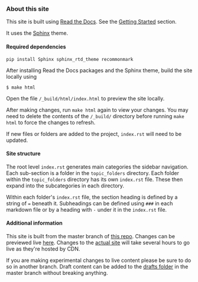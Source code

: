 ### About this site

This site is built using [Read the Docs](https://github.com/rtfd/sphinx_rtd_theme).  See the [Getting Started](https://docs.readthedocs.io/en/latest/getting_started.html) section.

It uses the [Sphinx](https://github.com/rtfd/sphinx_rtd_theme) theme.

#### Required dependencies
```
pip install Sphinx sphinx_rtd_theme recommonmark
```

After installing Read the Docs packages and the Sphinx theme, build the site locally using

`$ make html`

Open the file `/_build/html/index.html` to preview the site locally.

After making changes, run `make html` again to view your changes.  You may need to delete the contents of the `/_build/`  directory before running `make html` to force the changes to refresh.

If new files or folders are added to the project, `index.rst` will need to be updated.

#### Site structure

The root level `index.rst` generates main categories the sidebar navigation.  Each sub-section is a folder in the `topic_folders` directory. Each folder within the `topic_folders` directory has its own `index.rst` file. These then expand into the subcategories in each directory.

Within each folder's `index.rst` file, the section heading is defined by a string of  `=` beneath it. Subheadings can be defined using `###` in each markdown file or by a heading with `-` under it in the `index.rst` file.


#### Additional information
This site is built from the master branch of [this repo](https://github.com/carpentries/handbook/). Changes can be previewed live [here](http://docs-src.carpentries.org/).  Changes to the [actual site](https://docs.carpentries.org/) will take several hours to go live as they're hosted by CDN.

If you are making experimental changes to live content please be sure to do so in another branch. Draft content can be added to the [drafts folder](https://github.com/carpentries/usersguides/tree/master/drafts) in the master branch without breaking anything.




